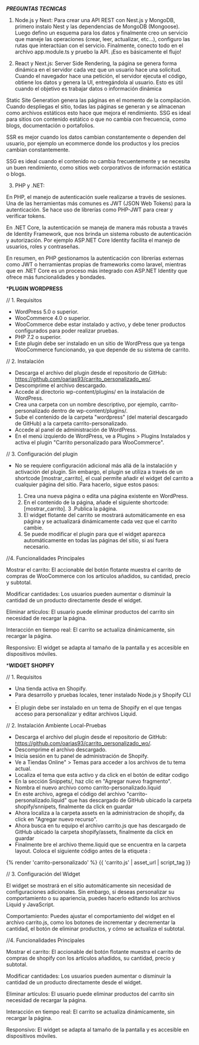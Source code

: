 ***PREGUNTAS TECNICAS***
1. Node.js y Next:
Para crear una API REST con Nest.js y MongoDB, primero instalo Nest y las dependencias de MongoDB (Mongoose). Luego defino un esquema para los datos y finalmente creo un servicio que maneje las operaciones (crear, leer, actualizar, etc...), configuro las rutas que interactúan con el servicio. Finalmente, conecto todo en el archivo app.module.ts y pruebo la API. ¡Eso es básicamente el flujo!

2. React y Next.js:
Server Side Rendering, la página se genera forma dinámica en el servidor cada vez que un usuario hace una solicitud. Cuando el navegador hace una petición, el servidor ejecuta el código, obtiene los datos y genera la UI, entregándola al usuario. Esto es útil cuando el objetivo es trabajar datos o información dinámica

Static Site Generation genera las páginas en el momento de la compilación. Cuando despliegas el sitio, todas las páginas se generan y se almacenan como archivos estáticos esto hace que mejora el rendimiento. SSG es ideal para sitios con contenido estático o que no cambia con frecuencia, como blogs, documentación o portafolios.

SSR es mejor cuando los datos cambian constantemente o dependen del usuario, por ejemplo un ecommerce donde los productos y los precios cambian constantemente.

SSG es ideal cuando el contenido no cambia frecuentemente y se necesita un buen rendimiento, como sitios web corporativos de información estática o blogs.

3. PHP y .NET:

En PHP, el manejo de autenticación suele realizarse a través de sesiones. Una de las herramientas más comunes es JWT (JSON Web Tokens) para la autenticación. Se hace uso de librerías como PHP-JWT para crear y verificar tokens.

En .NET Core, la autenticación se maneja de manera más robusta a través de Identity Framework, que nos brinda un sistema robusto de autenticación y autorización. Por ejemplo ASP.NET Core Identity facilita el manejo de usuarios, roles y contraseñas. 

En resumen, en PHP gestionamos la autenticación con librerías externas como JWT o herramientas propias de frameworks como laravel, mientras que en .NET Core es un proceso más integrado con ASP.NET Identity que ofrece más funcionalidades y bondades.




***PLUGIN WORDPRESS**

// 1. Requisitos

- WordPress 5.0 o superior.
- WooCommerce 4.0 o superior.
- WooCommerce debe estar instalado y activo, y debe tener productos configurados para poder realizar pruebas.
- PHP 7.2 o superior.
- Este plugin debe ser instalado en un sitio de WordPress que ya tenga WooCommerce funcionando, ya que depende de su sistema de carrito.


// 2. Instalación


- Descarga el archivo del plugin desde el repositorio de GitHub: https://github.com/oarias93/carrito_personalizado_wo/.
- Descomprime el archivo descargado.
- Accede al directorio wp-content/plugins/ en la instalación de WordPress.
- Crea una carpeta con un nombre descriptivo, por ejemplo, carrito-personalizado dentro de wp-content/plugins/.
- Sube el contenido de la carpeta "wordpress" (del material descargado de GitHub) a la carpeta carrito-personalizado.
- Accede al panel de administración de WordPress.
- En el menú izquierdo de WordPress, ve a Plugins > Plugins Instalados y activa el plugin "Carrito personalizado para WooCommerce".


// 3. Configuración del plugin

- No se requiere configuración adicional más allá de la instalación y activación del plugin. Sin embargo, el plugin se utiliza a través de un shortcode [mostrar_carrito], el cual permite añadir el widget del carrito a cualquier página del sitio. Para hacerlo, sigue estos pasos:

	1. Crea una nueva página o edita una página existente en WordPress.
	2. En el contenido de la página, añade el siguiente shortcode: [mostrar_carrito].
	3 .Publica la página.
	4. El widget flotante del carrito se mostrará automáticamente en esa página y se actualizará dinámicamente cada vez que el carrito cambie.
	5. Se puede modificar el plugin para que el widget aparezca automáticamente en todas las páginas del sitio, si así fuera necesario.


//4. Funcionalidades Principales

Mostrar el carrito: El accionable del botón flotante muestra el carrito de compras de WooCommerce con los artículos añadidos, su cantidad, precio y subtotal.

Modificar cantidades: Los usuarios pueden aumentar o disminuir la cantidad de un producto directamente desde el widget.

Eliminar artículos: El usuario puede eliminar productos del carrito sin necesidad de recargar la página.

Interacción en tiempo real: El carrito se actualiza dinámicamente, sin recargar la página.

Responsivo: El widget se adapta al tamaño de la pantalla y es accesible en dispositivos móviles.




***WIDGET SHOPIFY**

// 1. Requisitos

- Una tienda activa en Shopify.
- Para desarrollo y pruebas locales, tener instalado Node.js y Shopify CLI .
- El plugin debe ser instalado en un tema de Shopify en el que tengas acceso para personalizar y editar archivos Liquid.


// 2. Instalación Ambiente Local-Pruebas


- Descarga el archivo del plugin desde el repositorio de GitHub: https://github.com/oarias93/carrito_personalizado_wo/.
- Descomprime el archivo descargado.
- Inicia sesión en tu panel de administración de Shopify.
- Ve a Tiendas Online" > Temas para acceder a los archivos de tu tema actual.
- Localiza el tema que esta activo y da click en el botón de editar codigo
- En la sección Snippets/, haz clic en "Agregar nuevo fragmento".
- Nombra el nuevo archivo como carrito-personalizado.liquid
- En este archivo, agrega el código del archivo "carrito-personalizado.liquid" que has descargado de GitHub ubicado la carpeta shopify/snnipets, finalmente da click en guardar
- Ahora localiza a la carpeta assets en la administracion de shopify, da click en  "Agregar nuevo recurso".
- Ahora busca en tu equipo el archivo carrito.js que has descargado de GitHub ubicado la carpeta shopify/assets, finalmente da click en guardar
- Finalmente bre el archivo theme.liquid que se encuentra en la carpeta layout. Coloca el siguiente código  antes de la etiqueta </body>:

{% render 'carrito-personalizado' %}
{{ 'carrito.js' | asset_url | script_tag }}


// 3. Configuración del Widget


El widget se mostrará en el sitio automáticamente sin necesidad de configuraciones adicionales. Sin embargo, si deseas personalizar su comportamiento o su apariencia, puedes hacerlo editando los archivos Liquid y JavaScript.

Comportamiento: Puedes ajustar el comportamiento del widget en el archivo carrito.js, como los botones de incrementar y decrementar la cantidad, el botón de eliminar productos, y cómo se actualiza el subtotal.


//4. Funcionalidades Principales

Mostrar el carrito: El accionable del botón flotante muestra el carrito de compras de shopify con los artículos añadidos, su cantidad, precio y subtotal.

Modificar cantidades: Los usuarios pueden aumentar o disminuir la cantidad de un producto directamente desde el widget.

Eliminar artículos: El usuario puede eliminar productos del carrito sin necesidad de recargar la página.

Interacción en tiempo real: El carrito se actualiza dinámicamente, sin recargar la página.

Responsivo: El widget se adapta al tamaño de la pantalla y es accesible en dispositivos móviles.
